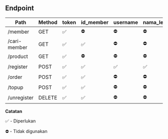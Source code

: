 ## Endpoint

|Path|Method|token|id_member|username|nama_lengkap|id_product|data_product|saldo|
|--|--|--|--|--|--|--|--|--|
|/member|GET|✅|⛔️|⛔️|⛔️|⛔️|⛔️|⛔️|⛔️|
|/cari-member|GET|✅|✅|⛔️|⛔️|⛔️|⛔️|⛔️|⛔️|
|/product|GET|✅|⛔️|⛔️|⛔️|⛔️|⛔️|⛔️|⛔️|⛔️|
|/register|POST|✅|✅|✅|✅|⛔️|⛔️|⛔️|⛔️|
|/order|POST|✅|✅|⛔️|⛔️|⛔️|⛔️|⛔️|⛔️|
|/topup|POST|✅|✅|⛔️|⛔️|⛔️|⛔️|⛔️|✅✅|
|/unregister|DELETE|✅|✅|️⛔️|⛔️|⛔️|⛔️|⛔️|⛔️|

**Catatan**

✅ - Diperlukan

⛔️ - Tidak digunakan

```
